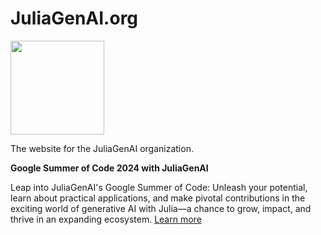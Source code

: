 # JuliaGenAI.org

<img src="https://raw.githubusercontent.com/JuliaGenAI/juliagenai.org/main/_assets/logo.svg" width="150">

The website for the JuliaGenAI organization.

**Google Summer of Code 2024 with JuliaGenAI**

Leap into JuliaGenAI's Google Summer of Code: Unleash your potential, learn about practical applications, and make pivotal contributions in the exciting world of generative AI with Julia—a chance to grow, impact, and thrive in an expanding ecosystem. [Learn more](https://julialang.org/jsoc/gsoc/juliagenai/)
